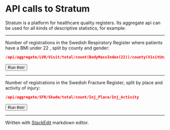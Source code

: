 # API calls to Stratum

Stratum is a platform for healthcare quality registers. Its aggregate api can be used for all kinds of descriptive statistics, for example:

----------
Number of registrations in the Swedish Respiratory Register where patients have a BMI under 22 , split by county and gender:

```JSON
/api/aggregate/LVR/Visit/total/count(BodyMassIndex(22))/county(VisitUnit)/Gender
```
<div>
<button class="btn btn-default" onclick="jsondump(this, 'http://stratum.registercentrum.se/api/aggregate/LVR/Visit/total/count(Height(165))/county(VisitUnit)/Gender?apikey=bK3H9bwaG4o=');">Run this!</button></div>

----------
Number of registrations in the Swedish Fracture Register, split by place and activity of injury:

```JSON
/api/aggregate/SFR/Skade/total/count/Inj_Place/Inj_Activity
```
<div>
<button class="btn btn-default" onclick="jsondump(this, 'http://stratum.registercentrum.se/api/aggregate/SFR/Skade/total/count/Inj_Place/Inj_Activity?apikey=bK3H9bwaG4o=');">Run this!</button></div>

----------
Written with [<i class="icon-provider-stackedit"></i> StackEdit](https://stackedit.io/) markdown editor.
